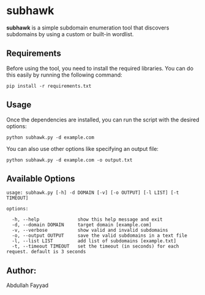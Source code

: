 # subhawk


**subhawk** is a simple subdomain enumeration tool that discovers subdomains by using a custom or built-in wordlist.

## Requirements

Before using the tool, you need to install the required libraries. You can do this easily by running the following command:

```
pip install -r requirements.txt
```

## Usage
Once the dependencies are installed, you can run the script with the desired options:
```
python subhawk.py -d example.com
```

You can also use other options like specifying an output file:
```
python subhawk.py -d example.com -o output.txt
```

## Available Options
```
usage: subhawk.py [-h] -d DOMAIN [-v] [-o OUTPUT] [-l LIST] [-t TIMEOUT]

options:

  -h, --help              show this help message and exit
  -d, --domain DOMAIN     target domain [example.com]
  -v, --verbose           show valid and invalid subdomains
  -o, --output OUTPUT     save the valid subdomains in a text file
  -l, --list LIST         add list of subdomains [example.txt]
  -t, --timeout TIMEOUT   set the timeout (in seconds) for each request. default is 3 seconds
```
## Author:
Abdullah Fayyad
